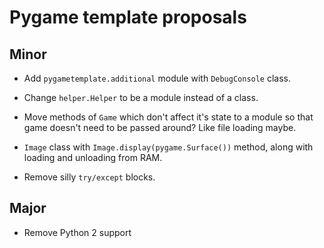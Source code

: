 # Pygame template proposals

## Minor

* Add `pygametemplate.additional` module with `DebugConsole` class.

* Change `helper.Helper` to be a module instead of a class.

* Move methods of `Game` which don't affect it's state to a module
so that game doesn't need to be passed around? Like file loading maybe.

* `Image` class with `Image.display(pygame.Surface())` method,
along with loading and unloading from RAM.

* Remove silly `try/except` blocks.

## Major

* Remove Python 2 support
